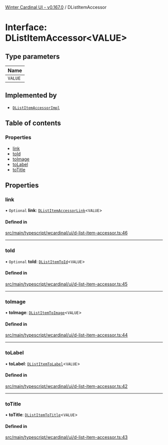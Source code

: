 [Winter Cardinal UI - v0.167.0](../index.md) / DListItemAccessor

# Interface: DListItemAccessor<VALUE\>

## Type parameters

| Name |
| :------ |
| `VALUE` |

## Implemented by

- [`DListItemAccessorImpl`](../classes/DListItemAccessorImpl.md)

## Table of contents

### Properties

- [link](DListItemAccessor.md#link)
- [toId](DListItemAccessor.md#toid)
- [toImage](DListItemAccessor.md#toimage)
- [toLabel](DListItemAccessor.md#tolabel)
- [toTitle](DListItemAccessor.md#totitle)

## Properties

### link

• `Optional` **link**: [`DListItemAccessorLink`](DListItemAccessorLink.md)<`VALUE`\>

#### Defined in

[src/main/typescript/wcardinal/ui/d-list-item-accessor.ts:46](https://github.com/winter-cardinal/winter-cardinal-ui/blob/v0.167.0/src/main/typescript/wcardinal/ui/d-list-item-accessor.ts#L46)

___

### toId

• `Optional` **toId**: [`DListItemToId`](../index.md#dlistitemtoid)<`VALUE`\>

#### Defined in

[src/main/typescript/wcardinal/ui/d-list-item-accessor.ts:45](https://github.com/winter-cardinal/winter-cardinal-ui/blob/v0.167.0/src/main/typescript/wcardinal/ui/d-list-item-accessor.ts#L45)

___

### toImage

• **toImage**: [`DListItemToImage`](../index.md#dlistitemtoimage)<`VALUE`\>

#### Defined in

[src/main/typescript/wcardinal/ui/d-list-item-accessor.ts:44](https://github.com/winter-cardinal/winter-cardinal-ui/blob/v0.167.0/src/main/typescript/wcardinal/ui/d-list-item-accessor.ts#L44)

___

### toLabel

• **toLabel**: [`DListItemToLabel`](../index.md#dlistitemtolabel)<`VALUE`\>

#### Defined in

[src/main/typescript/wcardinal/ui/d-list-item-accessor.ts:42](https://github.com/winter-cardinal/winter-cardinal-ui/blob/v0.167.0/src/main/typescript/wcardinal/ui/d-list-item-accessor.ts#L42)

___

### toTitle

• **toTitle**: [`DListItemToTitle`](../index.md#dlistitemtotitle)<`VALUE`\>

#### Defined in

[src/main/typescript/wcardinal/ui/d-list-item-accessor.ts:43](https://github.com/winter-cardinal/winter-cardinal-ui/blob/v0.167.0/src/main/typescript/wcardinal/ui/d-list-item-accessor.ts#L43)
